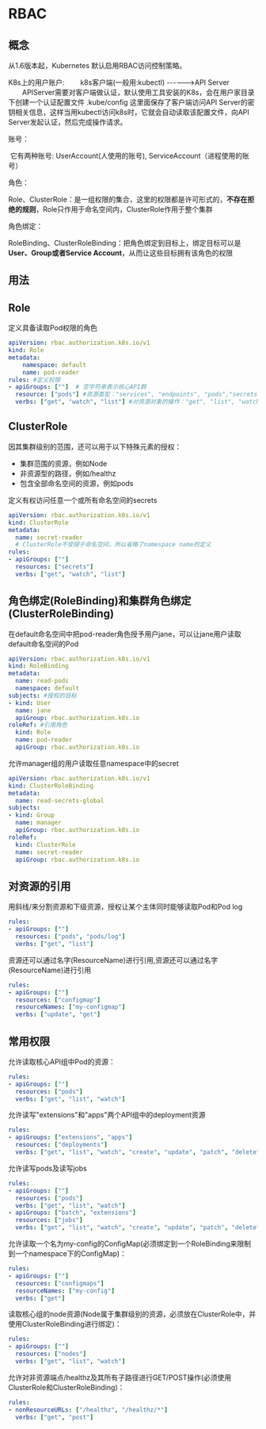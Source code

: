# RBAC

## 概念

从1.6版本起，Kubernetes 默认启用RBAC访问控制策略。



K8s上的用户账户:
　　k8s客户端(一般用:kubectl) ------>API Server
　　APIServer需要对客户端做认证，默认使用工具安装的K8s，会在用户家目录下创建一个认证配置文件 .kube/config 这里面保存了客户端访问API Server的密钥相关信息，这样当用kubectl访问k8s时，它就会自动读取该配置文件，向API Server发起认证，然后完成操作请求。



账号：

​	它有两种账号: UserAccount(人使用的账号), ServiceAccount（进程使用的账号）



角色：

​	Role、ClusterRole：是一组权限的集合，这里的权限都是许可形式的，**不存在拒绝的规则**，Role只作用于命名空间内，ClusterRole作用于整个集群

角色绑定：

​	RoleBinding、ClusterRoleBinding：把角色绑定到目标上，绑定目标可以是**User、Group或者Service Account**，从而让这些目标拥有该角色的权限

## 用法

## Role

定义具备读取Pod权限的角色

```yaml
apiVersion: rbac.authorization.k8s.io/v1
kind: Role
metadata:
    namespace: default
    name: pod-reader
rules: #定义权限
- apiGroups: [""]  # 空字符串表示核心API群
  resource: ["pods"] #资源类型："services", "endpoints", "pods","secrets","configmaps","crontabs","deployments","jobs","nodes","rolebindings","clusterroles","daemonsets","replicasets","statefulsets","horizontalpodautoscalers","replicationcontrollers","cronjobs"
  verbs: ["get", "watch", "list"] #对资源对象的操作："get", "list", "watch", "create", "update", "patch", "delete", "exec"
```

## ClusterRole

因其集群级别的范围，还可以用于以下特殊元素的授权：

- 集群范围的资源，例如Node
- 非资源型的路径，例如/healthz
- 包含全部命名空间的资源，例如pods

定义有权访问任意一个或所有命名空间的secrets

```yaml
apiVersion: rbac.authorization.k8s.io/v1
kind: ClusterRole
metadata:
  name: secret-reader
  # ClusterRole不受限于命名空间，所以省略了namespace name的定义
rules:
- apiGroups: [""]
  resources: ["secrets"]
  verbs: ["get", "watch", "list"]
```

## 角色绑定(RoleBinding)和集群角色绑定(ClusterRoleBinding)

在default命名空间中把pod-reader角色授予用户jane，可以让jane用户读取default命名空间的Pod

```yaml
apiVersion: rbac.authorization.k8s.io/v1
kind: RoleBinding
metadata:
  name: read-pods
  namespace: default
subjects: #授权的目标
- kind: User
  name: jane
  apiGroup: rbac.authorization.k8s.io
roleRef: #引用角色
  kind: Role
  name: pod-reader
  apiGroup: rbac.authorization.k8s.io
```

允许manager组的用户读取任意namespace中的secret

```yaml
apiVersion: rbac.authorization.k8s.io/v1
kind: ClusterRoleBinding
metadata:
  name: read-secrets-global
subjects:
- kind: Group
  name: manager
  apiGroup: rbac.authorization.k8s.io
roleRef:
  kind: ClusterRole
  name: secret-reader
  apiGroup: rbac.authorization.k8s.io
```

## 对资源的引用

用斜线/来分割资源和下级资源，授权让某个主体同时能够读取Pod和Pod log

```yaml
rules:
- apiGroups: [""]
  resources: ["pods", "pods/log"]
  verbs: ["get", "list"]
```

资源还可以通过名字(ResourceName)进行引用,资源还可以通过名字(ResourceName)进行引用

```yaml
rules:
- apiGroups: [""]
  resources: ["configmap"]
  resourceNames: ["my-configmap"]
  verbs: ["update", "get"]
```

## 常用权限

允许读取核心API组中Pod的资源：

```yaml
rules:
- apiGroups: [""]
  resources: ["pods"]
  verbs: ["get", "list", "watch"]
```

允许读写"extensions"和"apps"两个API组中的deployment资源

```yaml
rules:
- apiGroups: ["extensions", "apps"]
  resources: ["deployments"]
  verbs: ["get", "list", "watch", "create", "update", "patch", "delete"]
```

允许读写pods及读写jobs

```yaml
rules:
- apiGroups: [""]
  resources: ["pods"]
  verbs: ["get", "list", "watch"]
- apiGroups: ["batch", "extensions"]
  resources: ["jobs"]
  verbs: ["get", "list", "watch", "create", "update", "patch", "delete"]
```

允许读取一个名为my-config的ConfigMap(必须绑定到一个RoleBinding来限制到一个namespace下的ConfigMap)：

```yaml
rules:
- apiGroups: [""]
  resources: ["configmaps"]
  resourceNames: ["my-config"]
  verbs: ["get"]
```

读取核心组的node资源(Node属于集群级别的资源，必须放在ClusterRole中，并使用ClusterRoleBinding进行绑定)：

```yaml
rules:
- apiGroups: [""]
  resources: ["nodes"]
  verbs: ["get", "list", "watch"]
```

允许对非资源端点/healthz及其所有子路径进行GET/POST操作(必须使用ClusterRole和ClusterRoleBinding)：

```yaml
rules:
- nonResourceURLs: ["/healthz", "/healthz/*"]
  verbs: ["get", "post"]
```



